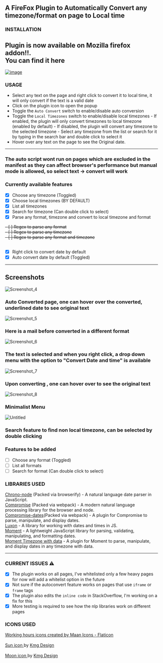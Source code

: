 ## A FireFox Plugin to Automatically Convert any timezone/format on page to Local time

### INSTALLATION

## Plugin is now available on Mozilla firefox addon!!. <br> You can find it here 

[![image](https://user-images.githubusercontent.com/36219488/230857192-3ddeabf3-12b8-4ce9-9776-5ffc5d9d57bd.png)](https://addons.mozilla.org/en-US/firefox/addon/time-sync/)

### USAGE

- Select any text on the page and right click to convert it to local time, it will only convert if the text is a valid date
- Click on the plugin icon to open the popup
- Toggle the `Auto Convert` switch to enable/disable auto conversion
- Toggle the `Local Timezones` switch to enable/disable local timezones
      - If enabled, the plugin will only convert timezones to local timezone (enabled by default)
      - If disabled, the plugin will convert any timezone to the selected timezone
            - Select any timezone from the list or search for it by typing in the search bar and double click to select it 
- Hover over any text on the page to see the Original date.

----------

### The auto script wont run on pages which are excluded in the manifest as they can affect browser's performance but manual mode is allowed, so select text -> convert will work
### Currently available features

- [x] Choose any timezone (Toggled)
- [x] Choose local timezones (BY DEFAULT)
- [x] List all timezones
- [x] Search for timezone (Can double click to select)
- [x] Parse any format, timezone and convert to local timezone and format
<s>
- [ ] Regex to parse any format <br>
- [ ] Regex to parse any timezone <br>
- [ ] Regex to parse any format and timezone <br>
 </s><br>
 
- [x] Right click to convert date by default
- [x] Auto convert date by default (Toggled)

-------
## Screenshots 
![Screenshot_4](https://user-images.githubusercontent.com/36219488/230720230-3d9cb7c1-3cff-4af6-9cdf-80fb7cdc4d01.png)
### Auto Converted page, one can hover over the converted, underlined date to see original text
![Screenshot_5](https://user-images.githubusercontent.com/36219488/230720231-0002c1dc-e7b2-4f1b-be03-55d1d49a267f.png)
### Here is a mail before converted in a different format
![Screenshot_6](https://user-images.githubusercontent.com/36219488/230720233-75acb1d0-1ff9-4b60-b233-a85795e78f4a.png)
### The text is selected and when you right click, a drop down menu with the option to "Convert Date and time" is available
![Screenshot_7](https://user-images.githubusercontent.com/36219488/230720235-0e25d29d-33b8-416d-9f69-7a92539f35b9.png)
### Upon converting , one can hover over to see the original text
![Screenshot_8](https://user-images.githubusercontent.com/36219488/230720237-0bb36eb9-5892-46f8-af19-6a563a805873.png)
### Minimalist Menu
![Untitled](https://user-images.githubusercontent.com/36219488/230720318-6611b786-8d00-4611-bc71-9b1ab6dd3cbe.png)
### Search feature to find non local timezone, can be selected by double clicking

### Features to be added

- [ ] Choose any format (Toggled)
- [ ] List all formats
- [ ] Search for format (Can double click to select)

### LIBRARIES USED

[Chrono-node](https://www.npmjs.com/package/chrono-node) (Packed via browserify) - A natural language date parser in JavaScript.<br>
[Compromise](https://www.npmjs.com/package/compromise) (Packed via webpack) - A modern natural language processing library for the browser and node.<br>
[Compromise-dates](https://www.npmjs.com/package/compromise-dates)(Packed via webpack) - A plugin for Compromise to parse, manipulate, and display dates.<br>
[Luxon](https://moment.github.io/luxon/) - A library for working with dates and times in JS.<br>
[Moment](https://momentjs.com/) - A lightweight JavaScript library for parsing, validating, manipulating, and formatting dates.<br>
[Moment Timezone with data](https://momentjs.com/timezone/) - A plugin for Moment to parse, manipulate, and display dates in any timezone with data.<br>

---

### CURRENT ISSUES :warning:

- [x] The plugin works on all pages, I've whitelisted only a few heavy pages for now will add a whitelist option in the future
- [x] Not sure if the autoconvert feature works on pages that use `iframe` or `frame` tags
- [x] The plugin also edits the `inline code` in StackOverflow, I'm working on a fix for this
- [x] More testing is required to see how the nlp libraries work on different pages

### ICONS USED

<a href="https://www.flaticon.com/free-icons/working-hours" title="working hours icons">Working hours icons created by Maan Icons - Flaticon</a> <br>
<br> <a href="https://www.iconfinder.com/icons/9071418/sun_icon"> Sun icon </a> by <a href="https://www.iconfinder.com/icon-park">Kmg Design </a> <br>
<br> <a href="https://www.iconfinder.com/icons/9071456/moon_icon"> Moon icon </a> by <a href="https://www.iconfinder.com/icon-park">Kmg Design </a> <br>
